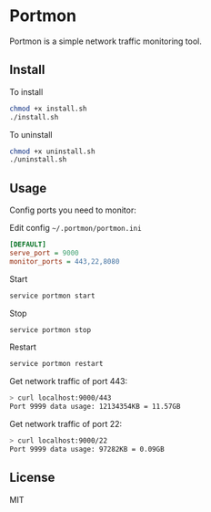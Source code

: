 # Portmon

Portmon is a simple network traffic monitoring tool.

## Install

To install
```bash
chmod +x install.sh
./install.sh
```

To uninstall
```bash
chmod +x uninstall.sh
./uninstall.sh
```

## Usage

Config ports you need to monitor:

Edit config `~/.portmon/portmon.ini`

```ini
[DEFAULT]
serve_port = 9000
monitor_ports = 443,22,8080
```

Start

```bash
service portmon start
```

Stop

```bash
service portmon stop
```

Restart

```bash
service portmon restart
```

Get network traffic of port 443:

```bash
> curl localhost:9000/443
Port 9999 data usage: 12134354KB = 11.57GB
```

Get network traffic of port 22:

```bash
> curl localhost:9000/22
Port 9999 data usage: 97282KB = 0.09GB
```

## License

MIT